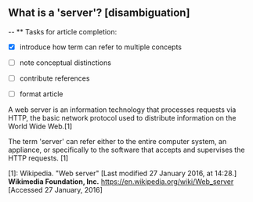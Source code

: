 ## What is a 'server'? [disambiguation]

--
** Tasks for article completion:

- [x] introduce how term can refer to multiple concepts
- [ ] note conceptual distinctions
- [ ] contribute references
- [ ] format article


A web server is an information technology that processes requests via HTTP, the basic network protocol used to distribute information on the World Wide Web.[1]

The term 'server' can refer either to the entire computer system, an appliance, or specifically to the software that accepts and supervises the HTTP requests. [1]

[1]: Wikipedia. "Web server" [Last modified 27 January 2016, at 14:28.] **Wikimedia Foundation, Inc.** https://en.wikipedia.org/wiki/Web_server [Accessed 27 January, 2016]

